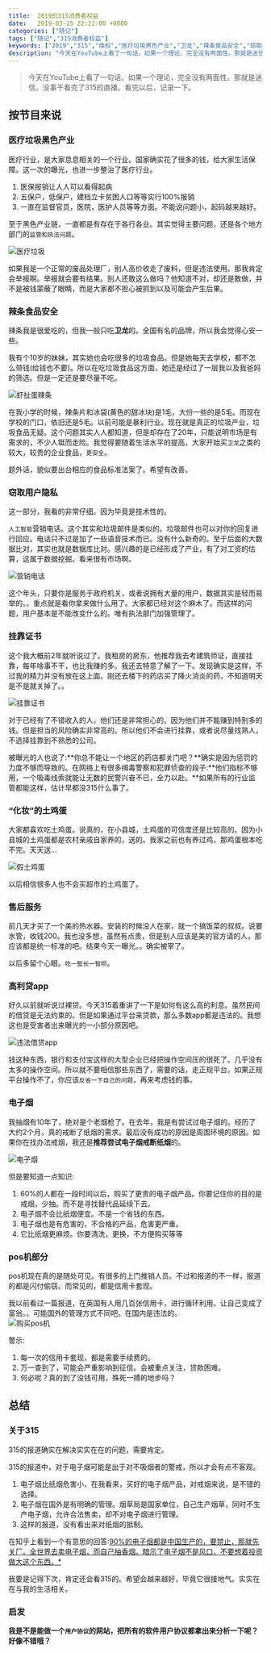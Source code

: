 ```yaml
---
title:  2019的315消费者权益
date:   2019-03-15 22:22:00 +0800
categories: ["随记"]
tags: ["随记","315消费者权益"]
keywords: ["2019","315","维权","医疗垃圾黑色产业","卫龙","辣条食品安全","窃取用户隐私","挂靠证书","土鸡蛋","售后服务","高利贷app","电子烟","pos机","启发"]
description: "今天在YouTube上看了一句话。如果一个理论，完全没有两面性。那就是迷信。没事干看完了315的直播。看完以后，记录一下"
---
```



> 今天在YouTube上看了一句话。如果一个理论，完全没有两面性。那就是迷信。没事干看完了315的直播。看完以后，记录一下。


## 按节目来说

### 医疗垃圾黑色产业
医疗行业，是大家息息相关的一个行业。国家确实花了很多的钱，给大家生活保障。这一次的曝光，也进一步整治了医疗行业。  

1. 医保报销让人人可以看得起病
2. 五保户，低保户，建档立卡贫困人口等等实行100%报销
3. 一直在监督官员，医院，医护人员等等方面。不能说问题小，起码越来越好。

至于黑色产业链，一直都是有存在于各行各业。其实觉得主要问题，还是各个地方部门的`监管和执法问题`。   

![医疗垃圾](/images/lines/医疗垃圾.jpg)

如果我是一个正常的废品处理厂，别人高价收走了废料，但是违法使用。那我肯定会举报啊。举报就会要有结果。别人还敢这么做吗？他知道不对，却还是敢做，并不是被钱蒙蔽了眼睛，而是大家都不担心被抓到以及可能会产生后果。



### 辣条食品安全
辣条我是很爱吃的，但我一般只吃**卫龙**的。全国有名的品牌，所以我会觉得心安一些。 

我有个10岁的妹妹，其实她也会吃很多的垃圾食品。但是她每天去学校，都不怎么带钱(给钱也不要)。所以在吃垃圾食品这方面，她还是经过了一层我以及我爸妈的筛选。但是一定还是要尽量不吃。

![虾扯蛋辣条](/images/lines/虾扯蛋辣条.jpeg)

在我小学的时候，辣条片和冰袋(黄色的甜冰块)是1毛，大份一些的是5毛。而现在学校的门口，依旧还是5毛。以前可能是暴利行业。现在就是真正的垃圾产业，垃圾食品无疑。这个问题其实人人都知道，但是却存在了20年，只能说明市场是有需求的，不少人铤而走险。我觉得要随着生活水平的提高，大家开始买`卫龙`之类的较大，较贵的企业食品，`更安全`。

题外话，貌似要出台相应的食品标准法案了。希望有改善。


### 窃取用户隐私
这一部分，我看的非常仔细。因为毕竟是技术性的。

`人工智能`营销电话。这个其实和垃圾邮件是类似的。垃圾邮件也可以对你的回复进行回应。电话只不过是加了一些语音技术而已。没有什么新奇的。至于后面的大数据比对，其实也就是数据库比对。感兴趣的是已经形成了产业，有了对工资的估算，这属于数据挖掘。看来很有市场啊。  

![营销电话](/images/lines/营销电话.png)

这个年头，只要你是服务于政府机关，或者说拥有大量的用户，数据其实是轻而易举的。。重点就是看你拿来做什么用了。大家都已经对这个麻木了。而这样的问题，用户基本是不能改变什么的。唯有执法部门加强管理了。  

### 挂靠证书
这个我大概前2年就听说过了。我租房的房东，他推荐我去考建筑师证，直接挂靠，每年啥事不干，也比我赚的多。我还去特意了解了一下。发现确实是这样，不过我的精力并没有放在这上面。刚还去楼下的药店买了降火消炎的药，不知道明天是不是就关掉了。。  

![挂靠证书](/images/lines/挂靠证书.png)

对于已经有了不错收入的人，他们还是非常担心的。因为他们并不能赚到特别多的钱。但是担当的风险确实非常高的。所以他们不会进行挂靠，或者说尽量找熟人，不选择挂靠到不熟悉的公司。

被曝光的人也说了:**你总不能让一个地区的药店都关门吧？**确实是因为惩罚的力度不够而导致的。在网络上有很多缉毒警察和犯罪侦查的段子:**他们指标不够用，一个吸毒线索就能让无数的民警兴奋不已，全力以赴。**如果所有的行业监管都能这样，估计早都没315什么事了。

### “化妆”的土鸡蛋
大家都喜欢吃土鸡蛋。说真的，在小县城，土鸡蛋的可信度还是比较高的。因为小县城的土鸡蛋都是农村亲戚自家养的，送的。我家之前也有养过鸡，那鸡蛋根本吃不完。天天送...  

![假土鸡蛋](/images/lines/假土鸡蛋.png)

以后相信很多人也不会买超市的土鸡蛋了。


### 售后服务
前几天才买了一个美的热水器。安装的时候没人在家，就一个搞饭菜的叔叔。说要水管，收钱200。我也没多想，虽然有点贵，但是别人应该是美的官方请的人，那应该都是统一标准的吧。结果今天一曝光。。确实被宰了。  

以后多留个心眼。`吃一堑长一智呗`。


### 高利贷app
好久以前就听说过裸贷。今天315着重讲了一下是如何有这么高的利息。虽然民间的借贷是无法约束的。但是如果通过平台来贷款，那么多数app都是违法的。我想这也是受害者出来曝光的一小部分原因吧。

![违法借贷app](/images/lines/违法借贷app.png)

钱这种东西，银行和支付宝这样的大型企业已经把操作空间压的很死了。几乎没有太多的操作空间。所以就不要相信那些东西了，需要的话，走正规平台。如果正规平台操作不了，你应该`反省一下自己的问题`，再来考虑钱的事。

### 电子烟
我抽烟有10年了，绝对是个老烟枪了。在去年，我是有尝试过电子烟的。经历了大约2个月，真的戒断了纸烟的需求。最后没有成功的原因是周围环境的原因。如果你在找办法戒烟，我还是**推荐尝试电子烟戒断纸烟**的。  

![电子烟](/images/lines/电子烟.png)

但是要知道一点知识:  

1. 60%的人都在一段时间以后，购买了更贵的电子烟产品。你要记住你的目的是戒烟，少抽。而不是寻找替代品延续下去。
2. 电子烟不会比纸烟便宜。不是一个省钱的东西。
3. 电子烟也是有危害的，不合格的产品，危害更严重。
4. 它比纸烟更麻烦。你要清洗，更换，不方便购买等等


### pos机部分
pos机现在真的是随处可见。有很多的上门推销人员。不过和报道的不一样，报道的都是闪付偷窃。而常见的，都是信用卡套现。  

我以前看过一篇报道，在英国有人用几百张信用卡，进行循环利用。让自己变成了富翁。。可能国外的管理方式不同吧。在国内是违法的。  
![购买pos机](/images/lines/购买pos机.jpg)

警示:   

1. 每一次的信用卡套现，都是需要手续费的。
2. 万一查到了，可能会严重影响到征信。会被重点关注，贷款困难。
3. 何必呢？真的到了没钱可用，殊死一搏的地步吗？

## 总结

### 关于315
315的报道确实在解决实实在在的问题，需要肯定。  

315的报道中，对于电子烟可能是出于对不吸烟者的警戒，所以才会有点不客观。

1. 电子烟比纸烟危害小，在我看来，买好的电子烟产品，对戒烟来说，是不错的选择。
2. 电子烟在国外是有明确的管理。烟草局是国家单位，自己生产烟草，同时不生产电子烟，允许合法售卖，却不对电子烟进行管理。
3. 这样的报道，没有看出来对纸烟的抵制。

在知乎上看到一个有意思的回答:[90%的电子烟都是中国生产的，要禁止，那就先关厂。全世界去卖电子烟，而自己抽香烟。暗示了电子烟不是风口，不要想着投资做大这个东西。*](https://www.zhihu.com/question/316106598/answer/623765549)   

我要是记得下次，肯定还会看315的。希望会越来越好，毕竟它很接地气。实实在在与我的生活相关。  

### 启发

**我是不是能做一个`用户协议`的网站，把所有的软件用户协议都拿出来分析一下呢？好像不错哦？**


